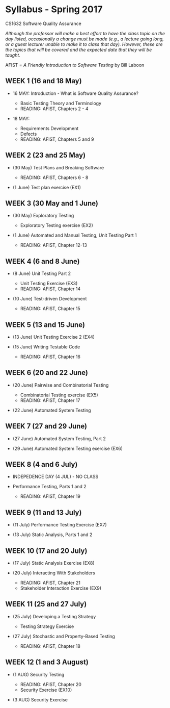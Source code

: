 # Syllabus - Spring 2017
CS1632 Software Quality Assurance

_Although the professor will make a best effort to have the class topic on the day listed, occasionally a change must be made (e.g., a lecture going long, or a guest lecturer unable to make it to class that day).  However, these are the topics that will be covered and the expected date that they will be taught._

AFIST = _A Friendly Introduction to Software Testing_ by Bill Laboon

## WEEK 1 (16 and 18 May)
* 16 MAY: Introduction - What is Software Quality Assurance?
  * Basic Testing Theory and Terminology
  * READING: AFIST, Chapters 2 - 4

* 18 MAY: 
  * Requirements Development
  * Defects
  * READING: AFIST, Chapters 5 and 9

## WEEK 2 (23 and 25 May)

* (30 May) Test Plans and Breaking Software
  * READING: AFIST, Chapters 6 - 8

* (1 June) Test plan exercise (EX1)

## WEEK 3 (30 May and 1 June)

* (30 May) Exploratory Testing
  * Exploratory Testing exercise (EX2)

* (1 June) Automated and Manual Testing, Unit Testing Part 1
  * READING: AFIST, Chapter 12-13

## WEEK 4 (6 and 8 June)

* (8 June) Unit Testing Part 2
  * Unit Testing Exercise (EX3)
  * READING: AFIST, Chapter 14

* (10 June) Test-driven Development
  * READING: AFIST, Chapter 15

## WEEK 5 (13 and 15 June)

* (13 June) Unit Testing Exercise 2 (EX4)

* (15 June) Writing Testable Code
  * READING: AFIST, Chapter 16

## WEEK 6 (20 and 22 June)

* (20 June) Pairwise and Combinatorial Testing
  * Combinatorial Testing exercise (EX5)
  * READING: AFIST, Chapter 17

* (22 June) Automated System Testing

## WEEK 7 (27 and 29 June)

* (27 June) Automated System Testing, Part 2

* (29 June) Automated System Testing exercise (EX6)

## WEEK 8 (4 and 6 July)

* INDEPEDENCE DAY (4 JUL) - NO CLASS

* Performance Testing, Parts 1 and 2
  * READING: AFIST, Chapter 19

## WEEK 9 (11 and 13 July)

* (11 July) Performance Testing Exercise (EX7)

* (13 July) Static Analysis, Parts 1 and 2

## WEEK 10 (17 and 20 July)

* (17 July) Static Analysis Exercise (EX8)

* (20 July) Interacting With Stakeholders
  * READING: AFIST, Chapter 21
  * Stakeholder Interaction Exercise (EX9)

## WEEK 11 (25 and 27 July)

* (25 July) Developing a Testing Strategy
  * Testing Strategy Exercise

* (27 July) Stochastic and Property-Based Testing
  * READING: AFIST, Chapter 18

## WEEK 12 (1 and 3 August)

* (1 AUG) Security Testing
  * READING: AFIST, Chapter 20
  * Security Exercise (EX10)

* (3 AUG) Security Exercise







